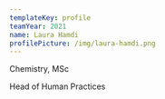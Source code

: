 ```yaml
---
templateKey: profile
teamYear: 2021
name: Laura Hamdi
profilePicture: /img/laura-hamdi.png
---
```

Chemistry, MSc

Head of Human Practices
